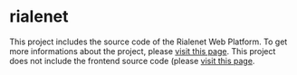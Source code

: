 # rialenet
This project includes the source code of the Rialenet Web Platform. To get more informations about the project, please [visit this page](https://www.crs4.it/projectdetails/RIALENET/).
This project does not include the frontend source code (please [visit this page](https://github.com/crs4/rialenet_frontend/).

